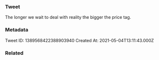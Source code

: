 ### Tweet
The longer we wait to deal with reality the bigger the price tag.

### Metadata
Tweet ID: 1389568422388903940
Created At: 2021-05-04T13:11:43.000Z

### Related

